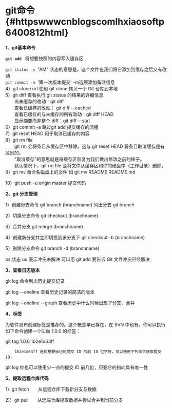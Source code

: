 # git命令 {#httpswwwcnblogscomlhxiaosoftp6400812html}

**1、git基本命令**

**`git add `** 将想要快照的内容写入缓存区

`git status -s `"AM" 状态的意思是，这个文件在我们将它添加到缓存之后又有改动  
`git commit -m `'第一次版本提交' -m选项添加备注信息  
4）git clone url 使用 git clone 拷贝一个 Git 仓库到本地  
5）git diff 查看执行 git status 的结果的详细信息  
　　尚未缓存的改动：git diff  
　　查看已缓存的改动： git diff --cached  
　　查看已缓存的与未缓存的所有改动：git diff HEAD  
　　显示摘要而非整个 diff：git diff --stat  
6）git commit -a 跳过git add 提交缓存的流程  
7）git reset HEAD 用于取消已缓存的内容  
8）git rm file  
　　git rm 会将条目从缓存区中移除。这与 git reset HEAD 将条目取消缓存是有区别的。  
　　"取消缓存"的意思就是将缓存区恢复为我们做出修改之前的样子。  
　　默认情况下，git rm file 会将文件从缓存区和你的硬盘中（工作目录）删除。  
9）git mv 重命名磁盘上的文件 如 git mv README README.md

10）git push -u origin master 提交代码

**2、git 分支管理**

1）创建分支命令 git branch \(branchname\) 列出分支 git branch

2）切换分支命令 git checkout \(branchname\)

3）合并分支 git merge \(branchname\)

4）创建新分支并立即切换到该分支下 git checkout -b \(branchname\)

5）删除分支命令 git branch -d \(branchname\)

ps:状态 uu 表示冲突未解决 可以用 git add 要告诉 Git 文件冲突已经解决

**3、查看日志版本**

git log 命令列出历史提交记录

git log --oneline 查看历史记录的简洁的版本

git log --oneline --graph 查看历史中什么时候出现了分支、合并

**4、标签**

为软件发布创建标签是推荐的。这个概念早已存在，在 SVN 中也有。你可以执行如下命令创建一个叫做 1.0.0 的标签：

git tag 1.0.0 1b2e1d63ff

```
    1b2e1d63ff 是你想要标记的提交 ID 的前 10 位字符。可以使用下列命令获取提交 ID：
```

git log 你也可以使用少一点的提交 ID 前几位，只要它的指向具有唯一性

**5、提取远程仓库代码**

1）git fetch　　从远程仓库下载新分支与数据

2\)）git pull　　从远端仓库提取数据并尝试合并到当前分支

